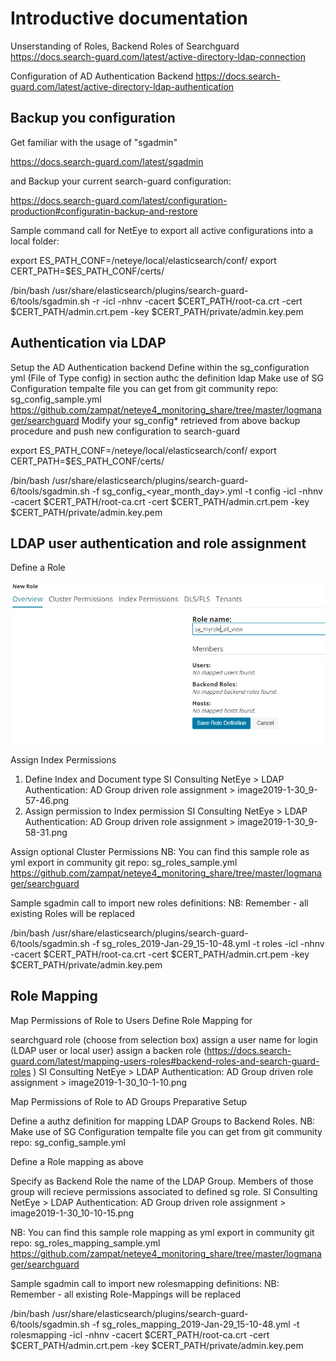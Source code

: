  

# Introductive documentation

Unserstanding of Roles, Backend Roles of Searchguard
https://docs.search-guard.com/latest/active-directory-ldap-connection

Configuration of AD Authentication Backend
https://docs.search-guard.com/latest/active-directory-ldap-authentication



## Backup you configuration
Get familiar with the usage of "sgadmin"

https://docs.search-guard.com/latest/sgadmin

and Backup your current search-guard configuration:

https://docs.search-guard.com/latest/configuration-production#configuratin-backup-and-restore

Sample command call for NetEye to export all active configurations into a local folder:

export ES_PATH_CONF=/neteye/local/elasticsearch/conf/
export CERT_PATH=$ES_PATH_CONF/certs/

/bin/bash /usr/share/elasticsearch/plugins/search-guard-6/tools/sgadmin.sh -r  -icl -nhnv -cacert $CERT_PATH/root-ca.crt -cert $CERT_PATH/admin.crt.pem -key $CERT_PATH/private/admin.key.pem


## Authentication via LDAP
Setup the AD Authentication backend
Define within the sg_configuration yml (File of Type config) in section authc the definition ldap
Make use of SG Configuration tempalte file you can get from git community repo: sg_config_sample.yml
https://github.com/zampat/neteye4_monitoring_share/tree/master/logmanager/searchguard
Modify your sg_config* retrieved from above backup procedure and push new configuration to search-guard

export ES_PATH_CONF=/neteye/local/elasticsearch/conf/
export CERT_PATH=$ES_PATH_CONF/certs/

/bin/bash /usr/share/elasticsearch/plugins/search-guard-6/tools/sgadmin.sh -f sg_config_<year_month_day>.yml -t config -icl -nhnv -cacert $CERT_PATH/root-ca.crt -cert $CERT_PATH/admin.crt.pem -key $CERT_PATH/private/admin.key.pem

## LDAP user authentication and role assignment

Define a Role

![AD Group driven role assignment](role_definition.png)

Assign Index Permissions
1. Define Index and Document type
SI Consulting NetEye > LDAP Authentication: AD Group driven role assignment > image2019-1-30_9-57-46.png
2. Assign permission to Index permission
SI Consulting NetEye > LDAP Authentication: AD Group driven role assignment > image2019-1-30_9-58-31.png

Assign optional Cluster Permissions
NB: You can find this sample role as yml export in community git repo: sg_roles_sample.yml
https://github.com/zampat/neteye4_monitoring_share/tree/master/logmanager/searchguard

Sample sgadmin call to import new roles definitions:
NB: Remember - all existing Roles will be replaced

/bin/bash /usr/share/elasticsearch/plugins/search-guard-6/tools/sgadmin.sh -f sg_roles_2019-Jan-29_15-10-48.yml -t roles -icl -nhnv -cacert $CERT_PATH/root-ca.crt -cert $CERT_PATH/admin.crt.pem -key $CERT_PATH/private/admin.key.pem


## Role Mapping
Map Permissions of Role to Users
Define Role Mapping for

searchguard role (choose from selection box)
assign a user name for login (LDAP user or local user)
assign a backen role (https://docs.search-guard.com/latest/mapping-users-roles#backend-roles-and-search-guard-roles )
SI Consulting NetEye > LDAP Authentication: AD Group driven role assignment > image2019-1-30_10-1-10.png



Map Permissions of Role to AD Groups
Preparative Setup

Define a authz definition for mapping LDAP Groups to Backend Roles. 
NB: Make use of SG Configuration tempalte file you can get from git community repo: sg_config_sample.yml

Define a Role mapping as above

Specify as Backend Role the name of the LDAP Group. Members of those group will recieve permissions associated to defined sg role.
SI Consulting NetEye > LDAP Authentication: AD Group driven role assignment > image2019-1-30_10-10-15.png



NB: You can find this sample role mapping as yml export in community git repo: sg_roles_mapping_sample.yml
https://github.com/zampat/neteye4_monitoring_share/tree/master/logmanager/searchguard

Sample sgadmin call to import new rolesmapping definitions:
NB: Remember - all existing Role-Mappings will be replaced

/bin/bash /usr/share/elasticsearch/plugins/search-guard-6/tools/sgadmin.sh -f sg_roles_mapping_2019-Jan-29_15-10-48.yml -t rolesmapping -icl -nhnv -cacert $CERT_PATH/root-ca.crt -cert $CERT_PATH/admin.crt.pem -key $CERT_PATH/private/admin.key.pem



